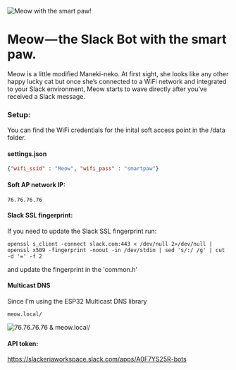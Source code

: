 ![Meow with the smart paw!](https://meow.build/assets/images/meow-poster.png "Meow with the smart paw!")


# Meow — the Slack Bot with the smart paw.
Meow is a little modified Maneki-neko. At first sight, she looks like any other happy lucky cat but once she’s connected to a WiFi network and integrated to your Slack environment, Meow starts to wave directly after you’ve received a Slack message.


### Setup: 
You can find the WiFi credentials for the inital soft access point in the /data folder.

#### settings.json
```json
{"wifi_ssid" : "Meow", "wifi_pass" : "smartpaw"}
```

#### Soft AP network IP: 
```
76.76.76.76
```

#### Slack SSL fingerprint:
If you need to update the Slack SSL fingerprint run:
```
openssl s_client -connect slack.com:443 < /dev/null 2>/dev/null | openssl x509 -fingerprint -noout -in /dev/stdin | sed 's/:/ /g' | cut -d '=' -f 2
```
and update the fingerprint in the 'common.h'


#### Multicast DNS
Since I'm using the ESP32 Multicast DNS library
```
meow.local/
```

![76.76.76.76 & meow.local/](https://meow.build/assets/images/meow-interface.png "76.76.76.76 & meow.local/")

#### API token:
https://slackeriaworkspace.slack.com/apps/A0F7YS25R-bots
